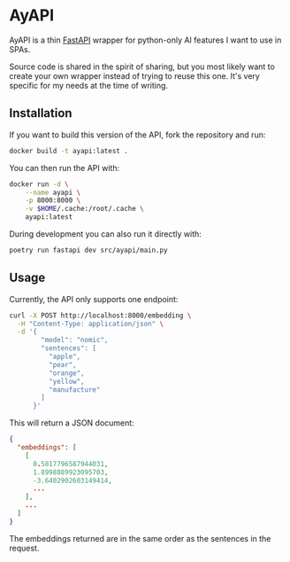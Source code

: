 # AyAPI

AyAPI is a thin [FastAPI](https://fastapi.tiangolo.com/) wrapper for
python-only AI features I want to use in SPAs.

Source code is shared in the spirit of sharing, but you most likely
want to create your own wrapper instead of trying to reuse this one.
It's very specific for my needs at the time of writing.

## Installation

If you want to build this version of the API, fork the repository and
run:

```bash
docker build -t ayapi:latest .
```

You can then run the API with:

```bash
docker run -d \
    --name ayapi \
    -p 8000:8000 \
    -v $HOME/.cache:/root/.cache \
    ayapi:latest
```

During development you can also run it directly with:

```bash
poetry run fastapi dev src/ayapi/main.py
```

## Usage

Currently, the API only supports one endpoint:

```bash
curl -X POST http://localhost:8000/embedding \
  -H "Content-Type: application/json" \
  -d '{
        "model": "nomic",
        "sentences": [
          "apple",
          "pear",
          "orange",
          "yellow",
          "manufacture"
        ]
      }'
```

This will return a JSON document:

```json
{
  "embeddings": [
    [
      0.5817796587944031,
      1.8998889923095703,
      -3.6402902603149414,
      ...
    ],
    ...
  ]
}
```

The embeddings returned are in the same order as the sentences in the request.
